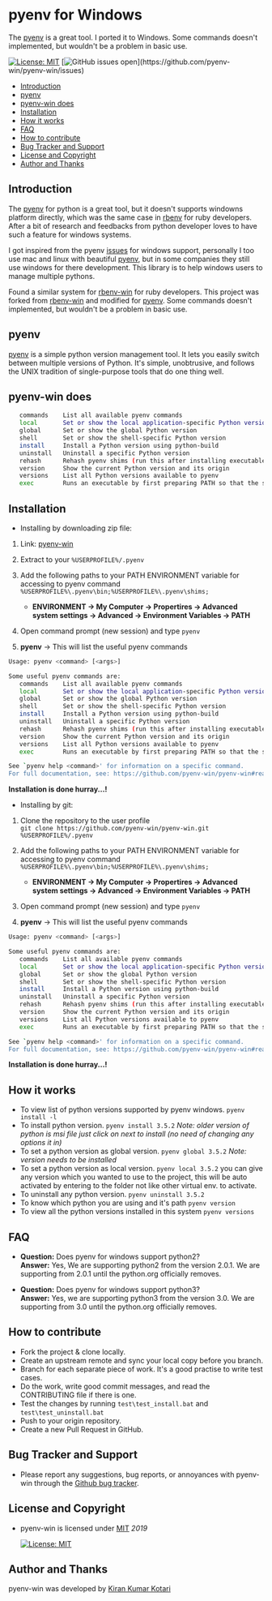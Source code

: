 # pyenv for Windows

The [pyenv][1] is a great tool. I ported it to Windows. Some commands doesn't implemented, but wouldn't be a problem in basic use.

[![License: MIT](https://img.shields.io/badge/License-MIT-yellow.svg)](https://opensource.org/licenses/MIT)
[![GitHub issues open](https://img.shields.io/github/issues/pyenv-win/pyenv-win.svg?)](https://github.com/pyenv-win/pyenv-win/issues)

- [Introduction](#introduction)
- [pyenv](#pyenv)
- [pyenv-win does](#pyenv-win-does)
- [Installation](#installation)
- [How it works](#how-it-works)
- [FAQ](#faq)
- [How to contribute](#how-to-contribute)
- [Bug Tracker and Support](#bug-tracker-and-support)
- [License and Copyright](#license-and-copyright)
- [Author and Thanks](#author-and-thanks)

## Introduction

The [pyenv][1] for python is a great tool, but it doesn't supports windowns platform directly, which was the same case in [rbenv][2] for ruby developers. After a bit of research and feedbacks from python developer loves to have such a feature for windows systems.

I got inspired from the pyenv [issues][4] for windows support, personally I too use mac and linux with beautiful [pyenv][1], but in some companies they still use windows for there development. This library is to help windows users to manage multiple pythons.

Found a similar system for [rbenv-win][3] for ruby developers. This project was forked from [rbenv-win][3] and modified for [pyenv][1]. Some commands doesn't implemented, but wouldn't be a problem in basic use.

## pyenv

[pyenv][1] is a simple python version management tool. It lets you easily switch between multiple versions of Python. It's simple, unobtrusive, and follows the UNIX tradition of single-purpose tools that do one thing well.

## pyenv-win does

```bash
   commands    List all available pyenv commands
   local       Set or show the local application-specific Python version
   global      Set or show the global Python version
   shell       Set or show the shell-specific Python version
   install     Install a Python version using python-build
   uninstall   Uninstall a specific Python version
   rehash      Rehash pyenv shims (run this after installing executables)
   version     Show the current Python version and its origin
   versions    List all Python versions available to pyenv
   exec        Runs an executable by first preparing PATH so that the selected Python
```

## Installation

- Installing by downloading zip file: 

1. Link: [pyenv-win](https://github.com/pyenv-win/pyenv-win/archive/master.zip)
2. Extract to your `%USERPROFILE%/.pyenv`
3. Add the following paths to your PATH ENVIRONMENT variable for accessing to pyenv command
`%USERPROFILE%\.pyenv\bin;%USERPROFILE%\.pyenv\shims;`
    - __ENVIRONMENT -> My Computer -> Propertires -> Advanced system settings -> Advanced -> Environment Variables -> PATH__

4. Open command prompt (new session) and type `pyenv`
5. **pyenv** -> This will list the useful pyenv commands

```bash
Usage: pyenv <command> [<args>]

Some useful pyenv commands are:
   commands    List all available pyenv commands
   local       Set or show the local application-specific Python version
   global      Set or show the global Python version
   shell       Set or show the shell-specific Python version
   install     Install a Python version using python-build
   uninstall   Uninstall a specific Python version
   rehash      Rehash pyenv shims (run this after installing executables)
   version     Show the current Python version and its origin
   versions    List all Python versions available to pyenv
   exec        Runs an executable by first preparing PATH so that the selected Python

See `pyenv help <command>' for information on a specific command.
For full documentation, see: https://github.com/pyenv-win/pyenv-win#readme
```

**Installation is done hurray...!**

- Installing by git: 

1. Clone the repository to the user profile  
`git clone https://github.com/pyenv-win/pyenv-win.git %USERPROFILE%/.pyenv`
2. Add the following paths to your PATH ENVIRONMENT variable for accessing to pyenv command
`%USERPROFILE%\.pyenv\bin;%USERPROFILE%\.pyenv\shims;`
    - __ENVIRONMENT -> My Computer -> Propertires -> Advanced system settings -> Advanced -> Environment Variables -> PATH__

3. Open command prompt (new session) and type `pyenv`
4. **pyenv** -> This will list the useful pyenv commands

```bash
Usage: pyenv <command> [<args>]

Some useful pyenv commands are:
   commands    List all available pyenv commands
   local       Set or show the local application-specific Python version
   global      Set or show the global Python version
   shell       Set or show the shell-specific Python version
   install     Install a Python version using python-build
   uninstall   Uninstall a specific Python version
   rehash      Rehash pyenv shims (run this after installing executables)
   version     Show the current Python version and its origin
   versions    List all Python versions available to pyenv
   exec        Runs an executable by first preparing PATH so that the selected Python

See `pyenv help <command>' for information on a specific command.
For full documentation, see: https://github.com/pyenv-win/pyenv-win#readme
```

**Installation is done hurray...!**

## How it works

- To view list of python versions supported by pyenv windows. `pyenv install -l `
- To install python version.  `pyenv install 3.5.2` _Note: older version of python is msi file just click on next to install (no need of changing any options it in)_
- To set a python version as global version. `pyenv global 3.5.2` _Note: version needs to be installed_
- To set a python version as local version. `pyenv local 3.5.2` you can give any version which you wanted to use to the project, this will be auto activated by entering to the folder not like other virtual env. to activate.
- To uninstall any python version. `pyenv uninstall 3.5.2`
- To know which python you are using and it's path `pyenv version`
- To view all the python versions installed in this system `pyenv versions`

## FAQ

- **Question:** Does pyenv for windows support python2?  
 **Answer:** Yes, We are supporting python2 from the version 2.0.1. We are supporting from 2.0.1 until the python.org officially removes.

- **Question:** Does pyenv for windows support python3?  
 **Answer:** Yes, we are supporting python3 from the version 3.0. We are supporting from 3.0 until the python.org officially removes.

## How to contribute

- Fork the project & clone locally.
- Create an upstream remote and sync your local copy before you branch.
- Branch for each separate piece of work. It's a good practise to write test cases.
- Do the work, write good commit messages, and read the CONTRIBUTING file if there is one.
- Test the changes by running `test\test_install.bat` and `test\test_uninstall.bat`
- Push to your origin repository.
- Create a new Pull Request in GitHub.

## Bug Tracker and Support

- Please report any suggestions, bug reports, or annoyances with pyenv-win through the [Github bug tracker](https://github.com/pyenv-win/pyenv-win/issues).

## License and Copyright

- pyenv-win is licensed under [MIT](http://opensource.org/licenses/mit-license.php) *2019*

   [![License: MIT](https://img.shields.io/badge/License-MIT-yellow.svg)](https://opensource.org/licenses/MIT)

## Author and Thanks

pyenv-win was developed by [Kiran Kumar Kotari](https://github.com/kirankotari)

[1]: https://github.com/pyenv/pyenv
[2]: https://github.com/rbenv/rbenv
[3]: https://github.com/nak1114/rbenv-win
[4]: https://github.com/pyenv/pyenv/issues/62
